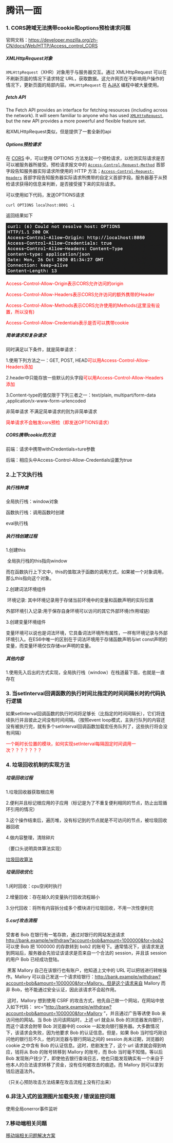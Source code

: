 # 腾讯一面

### 1. CORS跨域无法携带cookie和options预检请求问题

官网文档：https://developer.mozilla.org/zh-CN/docs/Web/HTTP/Access_control_CORS

##### XMLHttpRequest对象

`XMLHttpRequest`（XHR）对象用于与服务器交互。通过 XMLHttpRequest 可以在不刷新页面的情况下请求特定 URL，获取数据。这允许网页在不影响用户操作的情况下，更新页面的局部内容。`XMLHttpRequest` 在 [AJAX](https://developer.mozilla.org/zh-CN/docs/Glossary/AJAX) 编程中被大量使用。

##### fetch API

The Fetch API provides an interface for fetching resources (including across the network). It will seem familiar to anyone who has used [`XMLHttpRequest`](https://developer.mozilla.org/en-US/docs/Web/API/XMLHttpRequest), but the new API provides a more powerful and flexible feature set.

和XMLHttpRequest类似，但是提供了一套全新的api

##### Options预检请求

在 [CORS](https://developer.mozilla.org/zh-CN/docs/Web/HTTP/Access_control_CORS) 中，可以使用 OPTIONS 方法发起一个预检请求，以检测实际请求是否可以被服务器所接受。预检请求报文中的 [`Access-Control-Request-Method`](https://developer.mozilla.org/zh-CN/docs/Web/HTTP/Headers/Access-Control-Request-Method) 首部字段告知服务器实际请求所使用的 HTTP 方法；[`Access-Control-Request-Headers`](https://developer.mozilla.org/zh-CN/docs/Web/HTTP/Headers/Access-Control-Request-Headers) 首部字段告知服务器实际请求所携带的自定义首部字段。服务器基于从预检请求获得的信息来判断，是否接受接下来的实际请求。

可以使用如下代码，发送OPTIONS请求

```
curl OPTIONS localhost:8001 -i
```

返回结果如下

![](./images/1.png)

<font color='red'>Access-Control-Allow-Origin表示CORS允许访问的origin</font>

<font color='red'>Access-Control-Allow-Headers表示CORS允许访问的额外携带的Header</font>

<font color='red'>Access-Control-Allow-Methods表示CORS允许使用的Methods(这里没有设置，所以没有)</font>

<font color='red'>Access-Control-Allow-Credentials表示是否可以携带cookie</font>

##### 简单请求和复杂请求

同时满足以下条件，就是简单请求：

1.使用下列方法之一：GET, POST, HEAD<font color='red'>可以用Access-Control-Allow-Headers添加</font>

2.header中只能存放一些默认的头字段<font color='red'>可以用Access-Control-Allow-Headers添加</font>

3.Content-type的值仅限于下列三者之一：text/plain, multipart/form-data ,application/x-www-form-urlencoded

非简单请求
不满足简单请求的则为非简单请求

<font color='red'>简单请求不会触发cors预检（即发送OPTIONS请求）</font>

##### CORS携带cookie的方法

前端：请求中携带withCredentials=ture参数

后端：相应头中Access-Control-Allow-Credentials设置为true



### 2.上下文执行栈

##### 执行栈种类

全局执行栈：window对象

函数执行栈：调用函数时创建

eval执行栈

##### 执行栈创建过程

1.创建this

​	全局执行栈的this指向window

​	而在函数执行上下文中，this的值取决于函数的调用方式，如果被一个对象调用，那么this指向这个对象。

2.创建词法环境组件

​	环境记录: 其中环境记录用于存储当前环境中的变量和函数声明的实际位置

​	外部环境引入记录:用于保存自身环境可以访问的其它外部环境(作用域链)

3.创建变量环境组件

变量环境可以说也是词法环境，它具备词法环境所有属性，一样有环境记录与外部环境引入。在ES6中唯一的区别在于词法环境用于存储函数声明与let const声明的变量，而变量环境仅仅存储var声明的变量。

##### 其他内容

1.使用先入后出的方式实现，全局执行栈（window）在栈道最下面，也就是一直存在



### 3.  当setInterval回调函数的执行时间比指定的时间间隔长时的代码执行逻辑

如果setInterval回调函数的执行时间将足够长（比指定的时间间隔长），它们将连续执行并且彼此之间没有时间间隔。（按照event loop模式，主执行队列的内容还没有被执行完，就有多个setInterval回调函数加载宏任务队列了，这些执行将会没有间隔）

<font color='red'>一个耗时长位置的模块，如何实现setInterval每隔固定时间调用一次？？？？？？？</font>

### 4. 垃圾回收机制的实现方法

##### 垃圾回收过程

1.垃圾回收器获取根应用

2.便利并且标记根应用的子应用（标记是为了不重复便利相同的节点，防止出现循环引用的情况）

3.这个操作结束后，遍历堆，没有标记到的节点就是不可访问的节点，被垃圾回收器回收

4.做内容整理，清除碎片

（要口头说明具体算法实现）

[垃圾回收算法]( https://www.jianshu.com/p/a8a04fd00c3c)

##### 垃圾回收优化

1.闲时回收：cpu空闲时执行

2.增量回收：存在越久的变量执行回收流程越小

3.分代回收：将所有内容拆分成多个模块进行垃圾回收，不用一次性便利完



##### 5.csrf攻击流程

受害者 Bob 在银行有一笔存款，通过对银行的网站发送请求 http://bank.example/withdraw?account=bob&amount=1000000&for=bob2 可以使 Bob 把 1000000 的存款转到 bob2 的账号下。通常情况下，该请求发送到网站后，服务器会先验证该请求是否来自一个合法的 session，并且该 session 的用户 Bob 已经成功登陆。

​    黑客 Mallory 自己在该银行也有账户，他知道上文中的 URL 可以把钱进行转帐操作。Mallory 可以自己发送一个请求给银行：http://bank.example/withdraw?account=bob&amount=1000000&for=Mallory。但是这个请求来自 Mallory 而非 Bob，他不能通过安全认证，因此该请求不会起作用。

​    这时，Mallory 想到使用 CSRF 的攻击方式，他先自己做一个网站，在网站中放入如下代码： src=”http://bank.example/withdraw?account=bob&amount=1000000&for=Mallory ”，并且通过广告等诱使 Bob 来访问他的网站。当 Bob 访问该网站时，上述 url 就会从 Bob 的浏览器发向银行，而这个请求会附带 Bob 浏览器中的 cookie 一起发向银行服务器。大多数情况下，该请求会失败，因为他要求 Bob 的认证信息。但是，如果 Bob 当时恰巧刚访问他的银行后不久，他的浏览器与银行网站之间的 session 尚未过期，浏览器的 cookie 之中含有 Bob 的认证信息。这时，悲剧发生了，这个 url 请求就会得到响应，钱将从 Bob 的账号转移到 Mallory 的账号，而 Bob 当时毫不知情。等以后 Bob 发现账户钱少了，即使他去银行查询日志，他也只能发现确实有一个来自于他本人的合法请求转移了资金，没有任何被攻击的痕迹。而 Mallory 则可以拿到钱后逍遥法外。 

（只关心预防攻击方法结果在攻击流程上没有打出来）



### 6.非注入式的监测图片加载失败 / 错误监控问题

使用全局onerror事件监听



### 7.移动端相关问题

[移动端相关问题解决方案](https://github.com/suoyuesmile/suo-blog/blob/master/articals/h5/0003.md)

